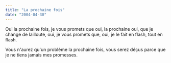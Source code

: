 ```yaml
---
title: "La prochaine fois"
date: "2004-04-30"
---
```


Oui la prochaine fois, je vous promets que oui, la prochaine oui, que je change de lailloute, oui, je vous promets que, oui, je le fait en flash, tout en flash.

Vous n'aurez qu'un problème la prochaine fois, vous serez déçus parce que je ne tiens jamais mes promesses.

